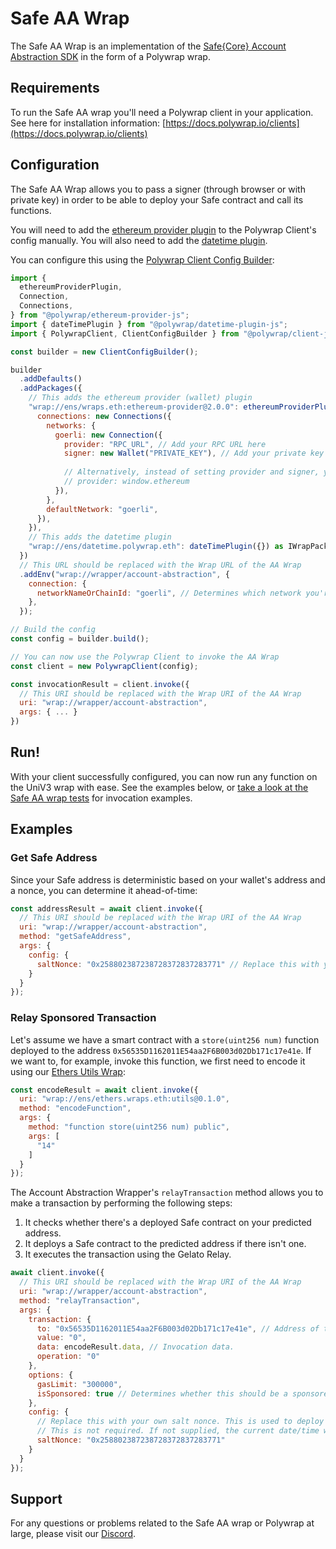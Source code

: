 # Safe AA Wrap

The Safe AA Wrap is an implementation of the [Safe{Core} Account Abstraction SDK](https://docs.safe.global/learn/safe-core/safe-core-account-abstraction-sdk) in the form of a Polywrap wrap.

## Requirements

To run the Safe AA wrap you'll need a Polywrap client in your application. See here for installation information: [https://docs.polywrap.io/clients](https://docs.polywrap.io/clients)
## Configuration

The Safe AA Wrap allows you to pass a signer (through browser or with private key) in order to be able to deploy your Safe contract and call its functions.

You will need to add the [ethereum provider plugin](https://github.com/polywrap/ethereum-wallet) to the Polywrap Client's config manually.
You will also need to add the [datetime plugin](https://github.com/polywrap/datetime).

You can configure this using the [Polywrap Client Config Builder](https://docs.polywrap.io/tutorials/use-wraps/configure-client):

```javascript
import {
  ethereumProviderPlugin,
  Connection,
  Connections,
} from "@polywrap/ethereum-provider-js";
import { dateTimePlugin } from "@polywrap/datetime-plugin-js";
import { PolywrapClient, ClientConfigBuilder } from "@polywrap/client-js";

const builder = new ClientConfigBuilder();

builder
  .addDefaults()
  .addPackages({
    // This adds the ethereum provider (wallet) plugin
    "wrap://ens/wraps.eth:ethereum-provider@2.0.0": ethereumProviderPlugin({
      connections: new Connections({
        networks: {
          goerli: new Connection({        
            provider: "RPC_URL", // Add your RPC URL here
            signer: new Wallet("PRIVATE_KEY"), // Add your private key here
            
            // Alternatively, instead of setting provider and signer, you can simply use window.ethereum as your provider:
            // provider: window.ethereum
          }),
        },
        defaultNetwork: "goerli",
      }),
    }),
    // This adds the datetime plugin
    "wrap://ens/datetime.polywrap.eth": dateTimePlugin({}) as IWrapPackage,
  })
  // This URL should be replaced with the Wrap URL of the AA Wrap
  .addEnv("wrap://wrapper/account-abstraction", {
    connection: {
      networkNameOrChainId: "goerli", // Determines which network you're using
    },
  });

// Build the config
const config = builder.build();

// You can now use the Polywrap Client to invoke the AA Wrap
const client = new PolywrapClient(config);

const invocationResult = client.invoke({
  // This URI should be replaced with the Wrap URI of the AA Wrap
  uri: "wrap://wrapper/account-abstraction",
  args: { ... }
})
```

## Run!

With your client successfully configured, you can now run any function on the UniV3 wrap with ease.
See the examples below, or [take a look at the Safe AA wrap tests](https://github.com/cbrzn/account-abstraction-wrapper/tree/main/wraps/account-abstraction/src/__tests__) for invocation examples.

## Examples

### Get Safe Address

Since your Safe address is deterministic based on your wallet's address and a nonce, you can determine it ahead-of-time:

```javascript
const addressResult = await client.invoke({
  // This URI should be replaced with the Wrap URI of the AA Wrap
  uri: "wrap://wrapper/account-abstraction",
  method: "getSafeAddress",
  args: {
    config: {
      saltNonce: "0x258802387238728372837283771" // Replace this with your own salt nonce
    }
  }
});
```

### Relay Sponsored Transaction

Let's assume we have a smart contract with a `store(uint256 num)` function deployed to the address `0x56535D1162011E54aa2F6B003d02Db171c17e41e`.
If we want to, for example, invoke this function, we first need to encode it using our [Ethers Utils Wrap](https://github.com/polywrap/ethers):

```javascript
const encodeResult = await client.invoke({
  uri: "wrap://ens/ethers.wraps.eth:utils@0.1.0",
  method: "encodeFunction",
  args: {
    method: "function store(uint256 num) public",
    args: [
      "14"
    ]
  }
});
```

The Account Abstraction Wrapper's `relayTransaction` method allows you to make a transaction by performing the following steps:

1. It checks whether there's a deployed Safe contract on your predicted address.
2. It deploys a Safe contract to the predicted address if there isn't one.
3. It executes the transaction using the Gelato Relay.

```javascript
await client.invoke({
  // This URI should be replaced with the Wrap URI of the AA Wrap
  uri: "wrap://wrapper/account-abstraction",
  method: "relayTransaction",
  args: {
    transaction: {
      to: "0x56535D1162011E54aa2F6B003d02Db171c17e41e", // Address of the contract you're invoking
      value: "0",
      data: encodeResult.data, // Invocation data.
      operation: "0"
    },
    options: {
      gasLimit: "300000",
      isSponsored: true // Determines whether this should be a sponsored (gasless) transaction or not
    },
    config: {
      // Replace this with your own salt nonce. This is used to deploy your safe contract if there is none.
      // This is not required. If not supplied, the current date/time will be used to generate a salt nonce.
      saltNonce: "0x258802387238728372837283771"
    }
  }
});
```

## Support

For any questions or problems related to the Safe AA wrap or Polywrap at large, please visit our [Discord](https://discord.polywrap.io).

